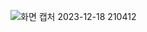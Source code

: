 ![화면 캡처 2023-12-18 210412](https://github.com/user-attachments/assets/b0b53ddb-c16b-42eb-8b3a-db410a31eae5)
